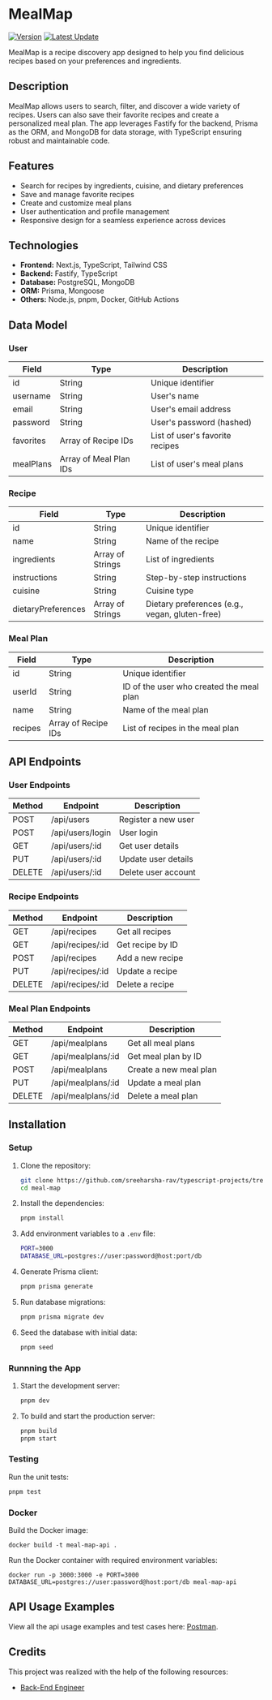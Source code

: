 # MealMap

[![Version](https://img.shields.io/badge/version-0.1.0-blue.svg)](https://github.com/sreeharsha-rav/typescript-projects/tree/mealmap)
[![Latest Update](https://img.shields.io/badge/latest%20update-July%202024-blue.svg)]()

MealMap is a recipe discovery app designed to help you find delicious recipes based on your preferences and ingredients.

## Description

MealMap allows users to search, filter, and discover a wide variety of recipes. Users can also save their favorite recipes and create a personalized meal plan. The app leverages Fastify for the backend, Prisma as the ORM, and MongoDB for data storage, with TypeScript ensuring robust and maintainable code.

## Features

- Search for recipes by ingredients, cuisine, and dietary preferences
- Save and manage favorite recipes
- Create and customize meal plans
- User authentication and profile management
- Responsive design for a seamless experience across devices

## Technologies

- **Frontend:** Next.js, TypeScript, Tailwind CSS
- **Backend:** Fastify, TypeScript
- **Database:** PostgreSQL, MongoDB
- **ORM:** Prisma, Mongoose
- **Others:** Node.js, pnpm, Docker, GitHub Actions

## Data Model

### User

| Field           | Type                | Description                  |
|-----------------|---------------------|------------------------------|
| id              | String              | Unique identifier            |
| username        | String              | User's name                  |
| email           | String              | User's email address         |
| password        | String              | User's password (hashed)     |
| favorites       | Array of Recipe IDs | List of user's favorite recipes |
| mealPlans       | Array of Meal Plan IDs | List of user's meal plans |

### Recipe

| Field           | Type                | Description                  |
|-----------------|---------------------|------------------------------|
| id              | String              | Unique identifier            |
| name            | String              | Name of the recipe           |
| ingredients     | Array of Strings    | List of ingredients          |
| instructions    | String              | Step-by-step instructions    |
| cuisine         | String              | Cuisine type                 |
| dietaryPreferences | Array of Strings | Dietary preferences (e.g., vegan, gluten-free) |

### Meal Plan

| Field           | Type                | Description                  |
|-----------------|---------------------|------------------------------|
| id              | String              | Unique identifier            |
| userId          | String              | ID of the user who created the meal plan |
| name            | String              | Name of the meal plan        |
| recipes         | Array of Recipe IDs | List of recipes in the meal plan |

## API Endpoints

### User Endpoints

| Method | Endpoint              | Description           |
|--------|-----------------------|-----------------------|
| POST   | /api/users            | Register a new user    |
| POST   | /api/users/login      | User login             |
| GET    | /api/users/:id        | Get user details       |
| PUT    | /api/users/:id        | Update user details    |
| DELETE | /api/users/:id        | Delete user account    |

### Recipe Endpoints

| Method | Endpoint              | Description           |
|--------|-----------------------|-----------------------|
| GET    | /api/recipes          | Get all recipes        |
| GET    | /api/recipes/:id      | Get recipe by ID       |
| POST   | /api/recipes          | Add a new recipe       |
| PUT    | /api/recipes/:id      | Update a recipe        |
| DELETE | /api/recipes/:id      | Delete a recipe        |

### Meal Plan Endpoints

| Method | Endpoint              | Description           |
|--------|-----------------------|-----------------------|
| GET    | /api/mealplans        | Get all meal plans     |
| GET    | /api/mealplans/:id    | Get meal plan by ID    |
| POST   | /api/mealplans        | Create a new meal plan |
| PUT    | /api/mealplans/:id    | Update a meal plan     |
| DELETE | /api/mealplans/:id    | Delete a meal plan     |


## Installation

### Setup

1. Clone the repository:
   ```bash
   git clone https://github.com/sreeharsha-rav/typescript-projects/tree/main/meal-map
   cd meal-map
   ```

2. Install the dependencies:
   ```bash
   pnpm install
   ```

3. Add environment variables to a `.env` file:
   ```bash
   PORT=3000
   DATABASE_URL=postgres://user:password@host:port/db
   ```

4. Generate Prisma client:
   ```bash
   pnpm prisma generate
   ```

5. Run database migrations:
   ```bash
   pnpm prisma migrate dev
   ```

6. Seed the database with initial data:
   ```bash
   pnpm seed
   ```

### Runnning the App

1. Start the development server:
   ```bash
   pnpm dev
   ```

2. To build and start the production server:
   ```bash
   pnpm build
   pnpm start
   ```
### Testing

Run the unit tests:
```bash
pnpm test
```

### Docker

Build the Docker image:
```
docker build -t meal-map-api .
```

Run the Docker container with required environment variables:
```
docker run -p 3000:3000 -e PORT=3000 DATABASE_URL=postgres://user:password@host:port/db meal-map-api
```

## API Usage Examples

View all the api usage examples and test cases here: [Postman](https://www.postman.com/sreeharsha-rav/workspace/typescript-apps/collection/28103794-5532ef74-0ec3-4a93-ac67-86f9a03cfc4e?action=share&creator=28103794).

## Credits

This project was realized with the help of the following resources:
- [Back-End Engineer](https://www.codecademy.com/learn/paths/back-end-engineer-career-path)